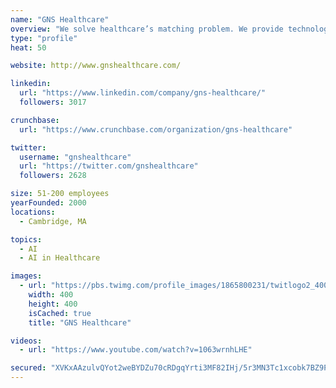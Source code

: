 ```yaml
---
name: "GNS Healthcare"
overview: "We solve healthcare’s matching problem. We provide technology, services, and solutions that precisely match health interventions to individuals, helping our clients improve health outcomes and avoid the billions of healthcare dollars wasted on ineffective treatments."
type: "profile"
heat: 50

website: http://www.gnshealthcare.com/

linkedin:
  url: "https://www.linkedin.com/company/gns-healthcare/"
  followers: 3017

crunchbase:
  url: "https://www.crunchbase.com/organization/gns-healthcare"

twitter:
  username: "gnshealthcare"
  url: "https://twitter.com/gnshealthcare"
  followers: 2628

size: 51-200 employees
yearFounded: 2000
locations:
  - Cambridge, MA

topics:
  - AI
  - AI in Healthcare

images:
  - url: "https://pbs.twimg.com/profile_images/1865800231/twitlogo2_400x400.png"
    width: 400
    height: 400
    isCached: true
    title: "GNS Healthcare"

videos:
  - url: "https://www.youtube.com/watch?v=1063wrnhLHE"

secured: "XVKxAAzulvQYot2weBYDZu70cRDgqYrti3MF82IHj/5r3MN3Tc1xcobk7BZ9P8W3O+aYLT3AjMZaFHH+v2JGD47vJQYT3hyHnyezQ86ReNCnyGAHwfVfL2nO/N9/K9g6hn4PTiqvVDbDYZVQPnvFCkTUXggnOdz3CIJt8I0J8tVSOZG2ZJYpoP4wMzDlqcfVatnyCOV3HG0U+LvoMhGkA2Xg8ym1gtD/paByiBQ/LfMSrzPHp9IgDHDxKXVmxAGyhK8B5n3uy9GdrIEv7ocOOJpO5dvDWNHwFsp4sCt80w6sb9aTzggsn999ylpT5FSust2mtTZllt53Kp8wyy+f0vKSco9pwHjaO5dG1pNfm+keTvWzYI+Deu8jTVC628GhzP2Q9rcBXQW0D3nmBrK2ZvcHTzGjiLBJLbACWQlgSMM=;LWfsF2Kipu31CjcvRIcoaA=="
---
```


